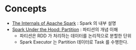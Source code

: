 # Concepts

* [The Internals of Apache Spark](https://jaceklaskowski.gitbooks.io/mastering-apache-spark/) : Spark 의 내부 설명
* [Spark Under the Hood: Partition](https://medium.com/@thejasbabu/spark-under-the-hood-partition-d386aaaa26b7) : 파티션의 개념 이해
  * 파티션은 RDD 가 처리하는 데이터를 논리적으로 분할한 단위
  * Spark Executor 는 Partition 데이터로 Task 를 수행한다.
